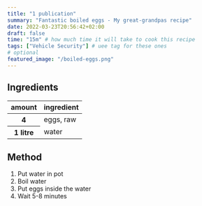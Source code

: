 ```yaml
---
title: "1 publication"
summary: "Fantastic boiled eggs - My great-grandpas recipe"
date: 2022-03-23T20:56:42+02:00
draft: false
time: "15m" # how much time it will take to cook this recipe
tags: ["Vehicle Security"] # uee tag for these ones
# optional
featured_image: "/boiled-eggs.png"
---
```

## Ingredients

<table>
    <thead>
        <tr>
            <!-- table header -->
            <th>amount</th>
            <th>ingredient</th>
        </tr>
    </thead>
    <tbody>
        <tr>
            <th>4</th>
            <td>eggs, raw</td>
        </tr>
        <tr>
            <th>1 litre</th>
            <td>water</td>
        </tr>
    </tbody>
</table>

## Method

1. Put water in pot
2. Boil water
3. Put eggs inside the water
4. Wait 5-8 minutes
